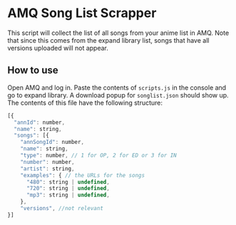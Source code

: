 # AMQ Song List Scrapper

This script will collect the list of all songs from your anime list in AMQ. Note that since this comes from the expand library list, songs that have all versions uploaded will not appear.

## How to use

Open AMQ and log in. Paste the contents of `scripts.js` in the console and go to expand library. A download popup for `songlist.json` should show up. The contents of this file have the following structure:

```js
[{
  "annId": number,
  "name": string,
  "songs": [{
    "annSongId": number,
    "name": string,
    "type": number, // 1 for OP, 2 for ED or 3 for IN
    "number": number,
    "artist": string,
    "examples": { // the URLs for the songs
      "480": string | undefined,
      "720": string | undefined,
      "mp3": string | undefined,
    },
    "versions", //not relevant
}]
```
